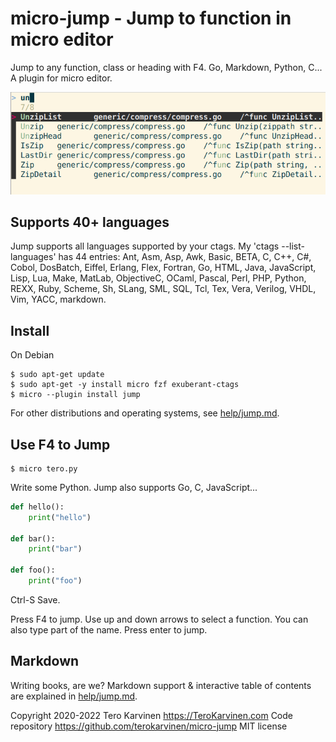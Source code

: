 # micro-jump - Jump to function in micro editor

Jump to any function, class or heading with F4. Go, Markdown, Python, C... A plugin for micro editor. 

![Screenshot - Jump to a function with F4 - Jump plugin for Micro](img/jump-to-function-F4-micro-editor-karvinen-screenshot.png)

## Supports 40+ languages

Jump supports all languages supported by your ctags. My 'ctags --list-languages' has 44 entries: Ant, Asm, Asp, Awk, Basic, BETA, C, C++, C#, Cobol, DosBatch, Eiffel, Erlang, Flex, Fortran, Go, HTML, Java, JavaScript, Lisp, Lua, Make, MatLab, ObjectiveC, OCaml, Pascal, Perl, PHP, Python, REXX, Ruby, Scheme, Sh, SLang, SML, SQL, Tcl, Tex, Vera, Verilog, VHDL, Vim, YACC, markdown.

## Install

On Debian

	$ sudo apt-get update
	$ sudo apt-get -y install micro fzf exuberant-ctags
	$ micro --plugin install jump

For other distributions and operating systems, see [help/jump.md](help/jump.md). 

## Use F4 to Jump

	$ micro tero.py

Write some Python. Jump also supports Go, C, JavaScript...

```python
def hello():
    print("hello")

def bar():
    print("bar")

def foo():
    print("foo")
```

Ctrl-S Save. 

Press F4 to jump. Use up and down arrows to select a function. You can also type part of the name. Press enter to jump.

## Markdown

Writing books, are we? Markdown support & interactive table of contents are explained in [help/jump.md](help/jump.md). 

Copyright 2020-2022 Tero Karvinen https://TeroKarvinen.com
Code repository https://github.com/terokarvinen/micro-jump
MIT license
